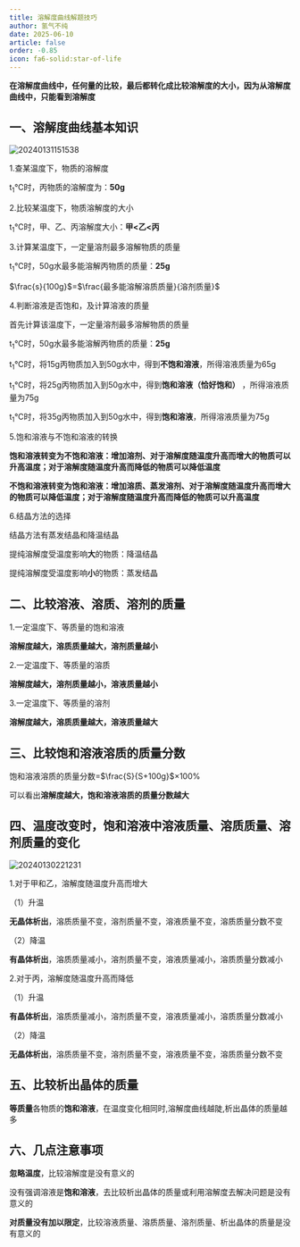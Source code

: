 ```yaml
---
title: 溶解度曲线解题技巧
author: 氢气不纯
date: 2025-06-10
article: false
order: -0.85
icon: fa6-solid:star-of-life
---
```


**在溶解度曲线中，任何量的比较，最后都转化成比较溶解度的大小，因为从溶解度曲线中，只能看到溶解度**

## 一、溶解度曲线基本知识

![20240131151538](https://img.edaychem.cn/img/20240131151538.jpg)​

1.查某温度下，物质的溶解度	

t<sub>1</sub>℃时，丙物质的溶解度为：**50g**

2.比较某温度下，物质溶解度的大小

t<sub>1</sub>℃时，甲、乙、丙溶解度大小：**甲&lt;乙&lt;丙**

3.计算某温度下，一定量溶剂最多溶解物质的质量

t<sub>1</sub>℃时，50g水最多能溶解丙物质的质量：**25g**

$\frac{s}{100g}$=$\frac{最多能溶解溶质质量}{溶剂质量}$

4.判断溶液是否饱和，及计算溶液的质量

首先计算该温度下，一定量溶剂最多溶解物质的质量

t<sub>1</sub>℃时，50g水最多能溶解丙物质的质量：**25g**

t<sub>1</sub>℃时，将15g丙物质加入到50g水中，得到**不饱和溶液**，所得溶液质量为65g

t<sub>1</sub>℃时，将25g丙物质加入到50g水中，得到**饱和溶液（恰好饱和）** ，所得溶液质量为75g

t<sub>1</sub>℃时，将35g丙物质加入到50g水中，得到**饱和溶液**，所得溶液质量为75g

5.饱和溶液与不饱和溶液的转换

**饱和溶液转变为不饱和溶液：增加溶剂、对于溶解度随温度升高而增大的物质可以升高温度；对于溶解度随温度升高而降低的物质可以降低温度**

**不饱和溶液转变为饱和溶液：增加溶质、蒸发溶剂、对于溶解度随温度升高而增大的物质可以降低温度；对于溶解度随温度升高而降低的物质可以升高温度**

6.结晶方法的选择	

结晶方法有蒸发结晶和降温结晶

提纯溶解度受温度影响**大**的物质：降温结晶

提纯溶解度受温度影响**小**的物质：蒸发结晶

## 二、比较溶液、溶质、溶剂的质量

1.一定温度下、等质量的饱和溶液

**溶解度越大，溶质质量越大，溶剂质量越小**

2.一定温度下、等质量的溶质

**溶解度越大，溶剂质量越小，溶液质量越小**

3.一定温度下、等质量的溶剂

**溶解度越大，溶质质量越大，溶液质量越大**

## 三、比较饱和溶液溶质的质量分数

饱和溶液溶质的质量分数=$\frac{S}{S+100g}$×100%

可以看出**溶解度越大，饱和溶液溶质的质量分数越大**

## 四、温度改变时，饱和溶液中溶液质量、溶质质量、溶剂质量的变化

![20240130221231](https://img.edaychem.cn//img/20240130221231.jpg)​

1.对于甲和乙，溶解度随温度升高而增大

（1）升温	

**无晶体析出**，溶质质量不变，溶剂质量不变，溶液质量不变，溶质质量分数不变

（2）降温

**有晶体析出**，溶质质量减小，溶剂质量不变，溶液质量减小，溶质质量分数减小

2.对于丙，溶解度随温度升高而降低

（1）升温

**有晶体析出**，溶质质量减小，溶剂质量不变，溶液质量减小，溶质质量分数减小

（2）降温

**无晶体析出**，溶质质量不变，溶剂质量不变，溶液质量不变，溶质质量分数不变

## 五、比较析出晶体的质量

**等质量**各物质的**饱和溶液**，在温度变化相同时,溶解度曲线越陡,析出晶体的质量越多

## 六、几点注意事项	

**忽略温度**，比较溶解度是没有意义的

没有强调溶液是**饱和溶液**，去比较析出晶体的质量或利用溶解度去解决问题是没有意义的

**对质量没有加以限定**，比较溶液质量、溶质质量、溶剂质量、析出晶体的质量是没有意义的

‍
